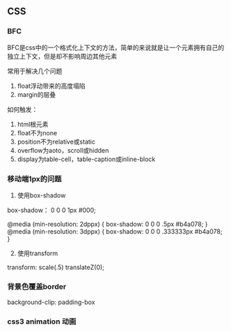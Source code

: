 ## CSS

### BFC

BFC是css中的一个格式化上下文的方法，简单的来说就是让一个元素拥有自己的独立上下文，但是却不影响周边其他元素

常用于解决几个问题

1. float浮动带来的高度塌陷
2. margin的层叠

如何触发：

1. html根元素
2. float不为none
3. position不为relative或static
4. overflow为aoto，scroll或hidden
5. display为table-cell，table-caption或inline-block

### 移动端1px的问题

1. 使用box-shadow

box-shadow： 0 0 0 1px #000;

@media (min-resolution: 2dppx) {
    box-shadow: 0 0 0 .5px #b4a078;
}
@media (min-resolution: 3dppx) {
    box-shadow: 0 0 0 .333333px #b4a078;
}

2. 使用transform

transform: scale(.5) translateZ(0);

### 背景色覆盖border

background-clip: padding-box

### css3 animation 动画

<template>
    <div class="box">
        <div class="items">
            <div class="item"></div>
            <div class="item"></div>
        </div>
        <div class="top"></div>
        <div class="left"></div>
        <div class="right"></div>
        <div class="bottom"></div>
    </div>
</template>
<script>
export default {
    name: 'css3'
}
</script>
<style>
.box{
            position: relative;
            width: 50px;
            height: 50px;
            animation: widthLong 8s;
        }
        .box div{
            position: absolute;
            background-color: #f1f1f1;
        }
        .box .top{
            width: 100%;
            height: 10px;
            top: 0;
        }
        .box .left{
            height: 100%;
            width: 10px;
            left: 0;
        }
        .box .right{
            height: 100%;
            width: 10px;
            right: 0;
        }
        .box .bottom{
            width: 100%;
            height: 10px;
            bottom: 0;
            animation: borderHide 6s 2s;
        }

        .box .items{
            position: absolute;
            width: 15px;
            height: 10px;
            left: 0;
            right: 0;
            bottom: 0;
            top: 0;
            margin: auto;
            background-color: #ff8c00;
            animation: widthLong1 8s;
        }
        .box .items .item{
            position: absolute;
            width: 100%;
            height: 100%;
            background-color: #ff8c00;
        }
        .box .items .item:nth-child(1) {
            animation: rotate1 2s 6s;
        }
        .box .items .item:nth-child(2) {
            animation: rotate2 2s 6s;
        }

        @keyframes widthLong{
            0% {width: 50px}
            25% {width: 150px;}
            50% {transform: rotateZ(0)}
            100% {width: 150px; transform: rotateZ(180deg)}
        }
        @keyframes widthLong1{
            0% {width: 15px}
            25% {width: 115px;}
            100% {width: 115px;}
        }
        @keyframes borderHide{
            0% {width: 150px}
            33.3%{width: 0}
            100%{width: 0}
        }
        @keyframes rotateBox{
            0% {transform: rotateZ(0)}
            100% {transform: rotateZ(180deg)}
        }
        @keyframes rotate1{
            0% {transform: rotate(0); translateX: 0; top: 0; right: 0;}
            50% {transform: rotate(12deg); translateX: 10; top: 30px; right: 3px;}
            100% {transform: rotate(12deg); translateX: 10; top: 30px; right: 3px;}
        }
        @keyframes rotate2{
            0% {transform: rotate(0); translateX: 0; top: 0; right: 0;}
            50% {transform: rotate(24deg); translateX: 20; top: 60px; right: 10px;}
            100% {transform: rotate(24deg); translateX: 20; top: 60px; right: 10px}
        }
</style>